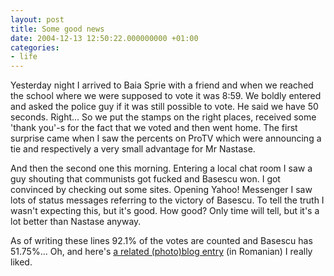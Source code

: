 ```yaml
---
layout: post
title: Some good news
date: 2004-12-13 12:50:22.000000000 +01:00
categories:
- life
---
```

Yesterday night I arrived to Baia Sprie with a friend and when we reached the school where we were supposed to vote it was 8:59. We boldly entered and asked the police guy if it was still possible to vote. He said we have 50 seconds. Right... So we put the stamps on the right places, received some 'thank you'-s for the fact that we voted and then went home. The first surprise came when I saw the percents on ProTV which were announcing a tie and respectively a very small advantage for Mr Nastase.

And then the second one this morning. Entering a local chat room I saw a guy shouting that communists got fucked and Basescu won. I got convinced by checking out some sites. Opening Yahoo! Messenger I saw lots of status messages referring to the victory of Basescu. To tell the truth I wasn't expecting this, but it's good. How good? Only time will tell, but it's a lot better than Nastase anyway.

As of writing these lines 92.1% of the votes are counted and Basescu has 51.75%... Oh, and here's <a href="http://www.paginiweb.com/blog/index.php?p=17">a related (photo)blog entry</a> (in Romanian) I really liked.
